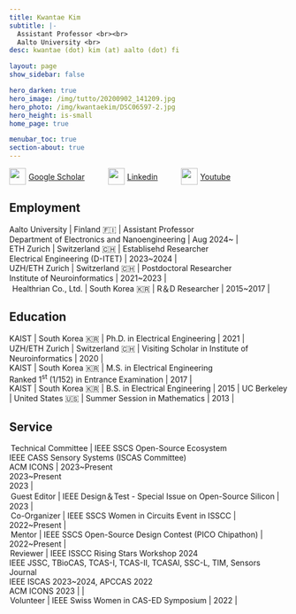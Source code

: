 ```yaml
---
title: Kwantae Kim
subtitle: |-
  Assistant Professor <br><br>
  Aalto University <br>
desc: kwantae (dot) kim (at) aalto (dot) fi

layout: page
show_sidebar: false

hero_darken: true
hero_image: /img/tutto/20200902_141209.jpg
hero_photo: /img/kwantaekim/DSC06597-2.jpg
hero_height: is-small
home_page: true

menubar_toc: true
section-about: true
---
```


<!---------------------->
<!-- CSS, Fontawesome -->
<!---------------------->
<style>
  /* TOC */
.contents {position: sticky; top: 10%;}
</style>
<script src="https://kit.fontawesome.com/46ff08c48c.js" crossorigin="anonymous"></script>
<link href="{{ site.base_url }}/emoji.css" rel="stylesheet" type='text/css'>

<!-------------------->
<!-- Personal Links -->
<!-------------------->
<div style="display: flex; align-items: center;">
  <img src="{{ site.base_url }}/img/icons/icon--google-scholar.svg" style="width: auto; height: 30px;">
  <div style="margin-left: 5px;"><a href="https://scholar.google.com/citations?user=YcWEaGIAAAAJ&hl=en" target="_blank">Google Scholar</a><br></div>

  <span style="margin-right: 3em;"></span>

  <img src="{{ site.base_url }}/img/icons/black--linkedin-brands.png" style="width: auto; height: 30px;">
  <div style="margin-left: 5px;"><a href="https://www.linkedin.com/in/kwantae-kim-930365141/" target="_blank">Linkedin</a><br></div>

  <span style="margin-right: 3em;"></span>

  <img src="{{ site.base_url }}/img/icons/icon--youtube.svg" style="width: auto; height: 30px;">
  <div style="margin-left: 5px;"><a href="https://youtube.com/@KwantaeKim" target="_blank">Youtube</a><br></div>
</div>

## Employment

<i class="fa-solid fa-school-flag"></i> Aalto University | Finland <span class='emoji'>🇫🇮</span> | Assistant Professor<br> Department of Electronics and Nanoengineering | Aug 2024~ | <br>
<i class="fa-solid fa-school-flag"></i> ETH Zurich | Switzerland <span class='emoji'>🇨🇭</span> | Establisehd Researcher<br> Electrical Engineering (D-ITET) | 2023~2024 | <br>
<i class="fa-solid fa-school-flag"></i> UZH/ETH Zurich | Switzerland <span class='emoji'>🇨🇭</span> | Postdoctoral Researcher<br>Institute of Neuroinformatics | 2021~2023 | <br>
<span style="margin-right: 0.2em;"></span><i class="fa-solid fa-building"></i><span style="margin-right: 0.2em;"></span> Healthrian Co., Ltd. | South Korea <span class='emoji'>🇰🇷</span> | R＆D Researcher | 2015~2017 |

## Education

<i class="fa-solid fa-graduation-cap"></i> KAIST | South Korea <span class='emoji'>🇰🇷</span> | Ph.D. in Electrical Engineering | 2021 | <br>
<i class="fa-solid fa-school-flag"></i> UZH/ETH Zurich | Switzerland <span class='emoji'>🇨🇭</span> | Visiting Scholar in Institute of Neuroinformatics | 2020 | <br>
<i class="fa-solid fa-graduation-cap"></i> KAIST | South Korea <span class='emoji'>🇰🇷</span> | M.S. in Electrical Engineering<br>Ranked 1<sup>st</sup> (1/152) in Entrance Examination | 2017 | <br>
<i class="fa-solid fa-graduation-cap"></i> KAIST | South Korea <span class='emoji'>🇰🇷</span> | B.S. in Electrical Engineering | 2015 |
<i class="fa-solid fa-school-flag"></i> UC Berkeley | United States <span class='emoji'>🇺🇸</span> | Summer Session in Mathematics | 2013 |

## Service

<i class="fa-solid fa-user-tie"></i><span style="margin-right: 0.2em;"></span> Technical Committee | IEEE SSCS Open-Source Ecosystem<br>IEEE CASS Sensory Systems (ISCAS Committee)<br>ACM ICONS | 2023~Present<br>2023~Present<br>2023 | <br>
<i class="fa-solid fa-user-tie"></i><span style="margin-right: 0.2em;"></span> Guest Editor | IEEE Design＆Test - Special Issue on Open-Source Silicon | 2023 | <br>
<i class="fa-solid fa-user-tie"></i><span style="margin-right: 0.2em;"></span> Co-Organizer | IEEE SSCS Women in Circuits Event in ISSCC | 2022~Present | <br>
<i class="fa-solid fa-user-tie"></i><span style="margin-right: 0.2em;"></span> Mentor | IEEE SSCS Open-Source Design Contest (PICO Chipathon) | 2022~Present | <br>
<i class="fa-solid fa-magnifying-glass"></i><span style="margin-right: 0.1em;"></span> Reviewer | IEEE ISSCC Rising Stars Workshop 2024<br>IEEE JSSC, TBioCAS, TCAS-I, TCAS-II, TCASAI, SSC-L, TIM, Sensors Journal<br>IEEE ISCAS 2023~2024, APCCAS 2022<br>ACM ICONS 2023 | | <br>
<i class="fa-solid fa-hand"></i><span style="margin-right: 0.1em;"></span> Volunteer | IEEE Swiss Women in CAS-ED Symposium | 2022 | <br>
